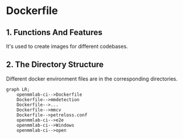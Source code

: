 # __Dockerfile__

## __1. Functions And Features__

It's used to create images for different codebases.

## __2. The Directory Structure__

Different docker environment files are in the corresponding directories.

```mermaid
graph LR;
    openmmlab-ci-->Dockerfile
    Dockerfile-->mmdetection
    Dockerfile-->...
    Dockerfile-->mmcv
    Dockerfile-->petreloss.conf
    openmmlab-ci-->e2e
    openmmlab-ci-->Windows
    openmmlab-ci-->open
```
